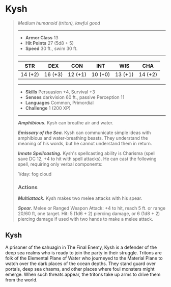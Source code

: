 # Kysh
>*Medium humanoid (triton), lawful good*
>___
>- **Armor Class** 13
>- **Hit Points** 27 (5d8 + 5)
>- **Speed** 30 ft., swim 30 ft.
>___
>|STR|DEX|CON|INT|WIS|CHA|
>|:---:|:---:|:---:|:---:|:---:|:---:|
>|14 (+2)|16 (+3)|12 (+1)|10 (+0)|13 (+1)|14 (+2)|
>___
>- **Skills** Persuasion +4, Survival +3
>- **Senses** darkvision 60 ft., passive Perception 11
>- **Languages** Common, Primordial
>- **Challenge** 1 (200 XP)
>___
>***Amphibious.*** Kysh can breathe air and water.  
>
>***Emissary of the Sea.*** Kysh can communicate simple ideas with amphibious and water-breathing beasts. They understand the meaning of his words, but he cannot understand them in return.  
>
>***Innate Spellcasting.*** Kysh's spellcasting ability is Charisma (spell save DC 12, +4 to hit with spell attacks). He can cast the following spell, requiring only verbal components:  
>
>1/day: fog cloud  
>
>### Actions
>***Multiattack.*** Kysh makes two melee attacks with his spear.  
>
>***Spear.*** Melee  or Ranged Weapon Attack: +4 to hit, reach 5 ft. or range 20/60 ft, one target. Hit: 5 (1d6 + 2) piercing damage, or 6 (1d8 + 2) piercing damage if used with two hands to make a melee attack.
## Kysh
A prisoner of the sahuagin in The Final Enemy, Kysh is a defender of the deep sea realms who is ready to join the party in their struggle. Tritons are folk of the Elemental Plane of Water who journeyed to the Material Plane to watch over the dark places of the ocean depths. They stand guard over portals, deep sea chasms, and other places where foul monsters might emerge. When such threats appear, the tritons take up arms to drive them from the world.